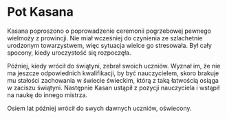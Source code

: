 # Pot Kasana

Kasana poproszono o poprowadzenie ceremonii pogrzebowej pewnego wielmoży z prowincji. Nie miał wcześniej do czynienia ze szlachetnie urodzonym towarzystwem, więc sytuacja wielce go stresowała. Był cały spocony, kiedy uroczystość się rozpoczęła.

Później, kiedy wrócił do świątyni, zebrał swoich uczniów. Wyznał im, że nie ma jeszcze odpowiednich kwalifikacji, by być nauczycielem, skoro brakuje mu stałości zachowania w świecie świeckim, którą z taką łatwością osiąga w zaciszu świątyni. Następnie Kasan ustąpił z pozycji nauczyciela i wstąpił na naukę do innego mistrza.

Osiem lat później wrócił do swych dawnych uczniów, oświecony.

